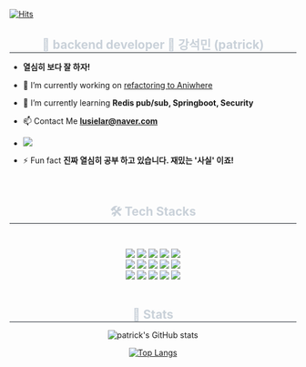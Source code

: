 [![Hits](https://hits.seeyoufarm.com/api/count/incr/badge.svg?url=https%3A%2F%2Fgithub.com%2Fptrgonow%2Fhit-counter&count_bg=%236BCF20&title_bg=%23D74B4B&icon=git.svg&icon_color=%23E7E7E7&title=ptr&edge_flat=false)](https://hits.seeyoufarm.com)

<div align= "center">
    <h2 style="margin-bottom: 10px; border-bottom: 1px solid #21262d; color: #c9d1d9;"> 👋 backend developer 👋 강석민 (patrick) </h2>
    <div style="font-weight: 700; font-size: 15px; text-align: left; color: #c9d1d9;">
</div>

<div align= "left">
     
- **열심히 보다 잘 하자!**
   
- 🔭 I’m currently working on [refactoring to Aniwhere](https://github.com/ptrgonow/aniwhere-ver-2.git)

- 🌱 I’m currently learning **Redis pub/sub, Springboot, Security**

- 📫 Contact Me **lusielar@naver.com**

- <a href=https://sequoia-lightning-e87.notion.site/Patrick-s-Note-51fe0ee6d3de4b6e9d83f231ec53cd05> <img src="https://img.shields.io/badge/Notion-000000?style=flat&logo=Notion&logoColor=white&link=https://sequoia-lightning-e87.notion.site/Patrick-s-Note-51fe0ee6d3de4b6e9d83f231ec53cd05"> </a>

- ⚡ Fun fact **진짜 열심히 공부 하고 있습니다. 재밌는 '사실' 이죠!**

</div>

<br>

<div align= "center">
<h2 style="margin-bottom: 10px; border-bottom: 1px solid #21262d; color: #c9d1d9;"> 🛠️ Tech Stacks </h2> <br> <br> 
<div style="margin: 0 auto; text-align: center;" align= "center">
     <img src="https://img.shields.io/badge/Java-007396?style=flat&logo=Java&logoColor=white">
     <img src="https://img.shields.io/badge/Javascript-F7DF1E?style=flat&logo=Javascript&logoColor=white">
     <img src="https://img.shields.io/badge/Git-F05032?style=flat&logo=Git&logoColor=white">
     <img src="https://img.shields.io/badge/Github-181717?style=flat&logo=Github&logoColor=white">
     <img src="https://img.shields.io/badge/Amazon S3-569A31?style=flat&logo=Amazon S3&logoColor=white">
     <br/><img src="https://img.shields.io/badge/Bootstrap-7952B3?style=flat&logo=Bootstrap&logoColor=white">
     <img src="https://img.shields.io/badge/Docker-2496ED?style=flat&logo=Docker&logoColor=white">
     <img src="https://img.shields.io/badge/HTML5-E34F26?style=flat&logo=HTML5&logoColor=white">
     <img src="https://img.shields.io/badge/jQuery-0769AD?style=flat&logo=jQuery&logoColor=white">
     <img src="https://img.shields.io/badge/Spring Boot-6DB33F?style=flat&logo=Spring Boot&logoColor=white">
     <br/><img src="https://img.shields.io/badge/MariaDB-003545?style=flat&logo=MariaDB&logoColor=white">
     <img src="https://img.shields.io/badge/Notion-000000?style=flat&logo=Notion&logoColor=white">
     <img src="https://img.shields.io/badge/Amazon AWS-232F3E?style=flat&logo=Amazon AWS&logoColor=white">
     <img src="https://img.shields.io/badge/CSS3-1572B6?style=flat&logo=CSS3&logoColor=white">
     <img src="https://img.shields.io/badge/Discord-5865F2?style=flat&logo=Discord&logoColor=white">
     <br/>
</div>

<br>

<div align= "center"> 
   <h2 style="margin-bottom: 10px; border-bottom: 1px solid #21262d; color: #c9d1d9;"> 🏅 Stats </h2> <div align= "center">
       
 ![patrick's GitHub stats](https://github-readme-stats.vercel.app/api?username=ptrgonow&show_icons=true&theme=radical)

 [![Top Langs](https://github-readme-stats.vercel.app/api/top-langs/?username=ptrgonow&layout=donut)](https://github.com/anuraghazra/github-readme-stats)
       
</div>
